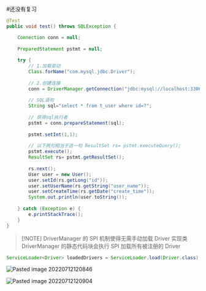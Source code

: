 #还没有复习 

```java
@Test  
public void test() throws SQLException {

	Connection conn = null;
	
	PreparedStatement pstmt = null;
	
	try {  
		// 1.加载驱动  
		Class.forName("com.mysql.jdbc.Driver");  
		 
		// 2.创建连接  
		conn = DriverManager.getConnection("jdbc:mysql://localhost:3306/my_db", "root", "root");
		  
		// SQL语句 
		String sql="select * from t_user where id=?";  
		 
		// 获得sql执行者  
		pstmt = conn.prepareStatement(sql);
		
		pstmt.setInt(1,1);  
		 
		// 以下两句相当于这一句 ResultSet rs= pstmt.executeQuery();  
		pstmt.execute();  
		ResultSet rs= pstmt.getResultSet();  
		 
		rs.next();
		User user = new User();  
		user.setId(rs.getLong("id"));  
		user.setUserName(rs.getString("user_name"));  
		user.setCreateTime(rs.getDate("create_time"));  
		System.out.println(user.toString());
		
	} catch (Exception e) {  
		e.printStackTrace();  
	}
}
```



> [!NOTE] DriverManager 的 SPI 机制使得无需手动加载 Driver 实现类
> DriverManager 的静态代码块会执行 SPI 加载所有被注册的 Driver

```java
ServiceLoader<Driver> loadedDrivers = ServiceLoader.load(Driver.class);
```

![Pasted image 20220712120846](https://wings-liberty.oss-cn-beijing.aliyuncs.com/note/Pasted%20image%2020220712120846.png)

![Pasted image 20220712120904](https://wings-liberty.oss-cn-beijing.aliyuncs.com/note/Pasted%20image%2020220712120904.png)

